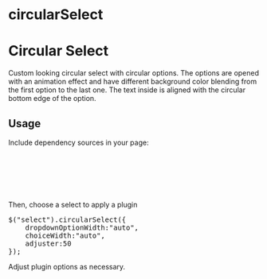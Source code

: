 # circularSelect
<h1>Circular Select</h1>
<p>Custom looking circular select with circular options. The options are opened with an animation effect and have different background color blending from the first option to the last one. The text inside is aligned with the circular bottom edge of the option. </p> 

<h2>Usage</h2>
<p>Include dependency sources in your page: </p>
<pre>
<script src="js/jquery-2.1.4.min.js" type="text/javascript"></script>
<script src="js/jquery-ui.easing.min.js" type="text/javascript"></script>
<script src="js/dependent/color.js" type="text/javascript"></script>
<script src="js/dependent/csswarp.0.7.min.js" type="text/javascript"></script>
<script src="../dist/jquery.circularSelect.min.js" type="text/javascript"></script>
</pre>
<p>Then, choose a select to apply a plugin</p>
<pre>
$("select").circularSelect({
	dropdownOptionWidth:"auto",
	choiceWidth:"auto",
	adjuster:50
});
</pre>
<p>Adjust plugin options as necessary.</p>

